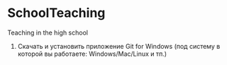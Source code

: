 SchoolTeaching
==============

Teaching in the high school

1) Скачать и установить приложение Git for Windows (под систему в которой вы работаете: Windows/Mac/Linux и тп.)